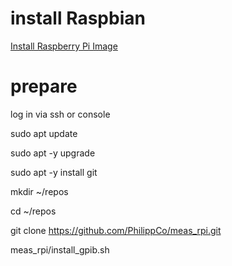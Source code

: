 # install Raspbian

[Install Raspberry Pi Image](install_image.md)

# prepare

log in via ssh or console

  sudo apt update
  
  sudo apt -y upgrade


  sudo apt -y install git
  
  
  mkdir ~/repos
  
  cd ~/repos
  
  git clone https://github.com/PhilippCo/meas_rpi.git
  
  meas_rpi/install_gpib.sh
  
  
